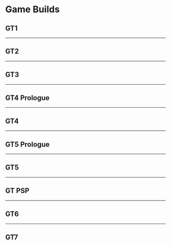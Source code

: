 # Game Builds

## GT1

---

## GT2

---

## GT3

---

## GT4 Prologue

---

## GT4

---

## GT5 Prologue

---

## GT5

---

## GT PSP

---

## GT6

---

## GT7